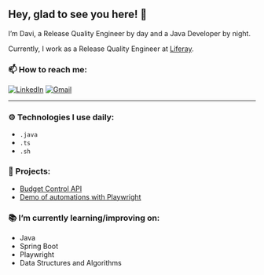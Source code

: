 ## Hey, glad to see you here! 👋

I’m Davi, a Release Quality Engineer by day and a Java Developer by night.

Currently, I work as a Release Quality Engineer at [Liferay](https://www.liferay.com/en/home).

### 📫 How to reach me:

[![LinkedIn](https://img.shields.io/badge/LinkedIn-0077B5?style=for-the-badge&logo=linkedin&logoColor=white)](https://www.linkedin.com/in/davi-santosz/)  [![Gmail](https://img.shields.io/badge/Gmail-D14836?style=for-the-badge&logo=gmail&logoColor=white)](mailto:davi.santos4357@gmail.com)

---

### ⚙️ Technologies I use daily:
- `.java`
- `.ts`
- `.sh`

### 🚀 Projects:
- [Budget Control API](https://github.com/davisaints/budget-control/blob/prod/README.md)
- [Demo of automations with Playwright](https://github.com/davisaints/playwright-demos)

### 📚 I’m currently learning/improving on:
- Java
- Spring Boot
- Playwright
- Data Structures and Algorithms
